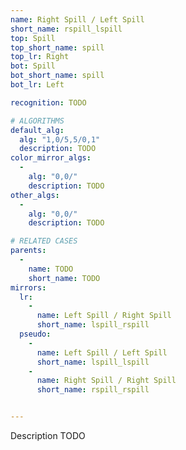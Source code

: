 ```yaml
---
name: Right Spill / Left Spill
short_name: rspill_lspill
top: Spill
top_short_name: spill
top_lr: Right
bot: Spill
bot_short_name: spill
bot_lr: Left

recognition: TODO

# ALGORITHMS
default_alg:
  alg: "1,0/5,5/0,1"
  description: TODO
color_mirror_algs:
  -
    alg: "0,0/"
    description: TODO
other_algs:
  -
    alg: "0,0/"
    description: TODO

# RELATED CASES
parents:
  -
    name: TODO
    short_name: TODO
mirrors:
  lr:
    -
      name: Left Spill / Right Spill
      short_name: lspill_rspill
  pseudo:
    -
      name: Left Spill / Left Spill
      short_name: lspill_lspill
    -
      name: Right Spill / Right Spill
      short_name: rspill_rspill


---
```


Description TODO

